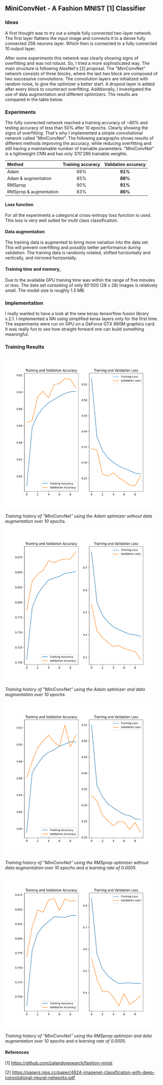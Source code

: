 ## MiniConvNet - A Fashion MNIST [1] Classifier

### Ideas
A first thought was to try out a simple fully connected two-layer network.
The first layer flattens the input image and connects it to a dense fully connected 256 neurons layer.
Which then is connected to a fully connected 10 output layer.

After some experiments this network was clearly showing signs of overfitting and was not robust.
So, I tried a more sophisticated way.
The main structure is following AlexNet's [2] proposal.
The "MiniConvNet" network consists of three blocks, where the last two block are composed of two successive convolutions.
The convolution layers are initialized with random noise, to give the optimizer a better start.
A dropout layer is added after every block to counteract overfitting.
Additionally, I investigated the use of data augmentation and different optimizers.
The results are compared in the table below.

### Experiments
The fully connected network reached a training accuracy of ~80% and testing accuracy of less than 50% after 10 epochs.
Clearly showing the signs of overfitting.
That's why I implemented a simple convolutional network called "MiniConvNet".
The following paragraphs shows results of different methods improving the accuracy, while reducing overfitting and still
having a maintainable number of trainable parameters.
"MiniConvNet" is a lightweight CNN and has only 370'286 trainable weights.


| Method                 | Training accuracy | Validation accuracy |
|:-----------------------|:-----------------:|:-------------------:|
| Adam                   | 89%               | **91%**             |
| Adam & augmentation    | 85%               | **88%**             |
| RMSprop                | 90%               | **91%**             |
| RMSprop & augmentation | 83%               | **86%**             |


#### Loss function
For all the experiments a categorical cross-entropy loss function is used.
This loss is very well suited for multi class classification.

#### Data augmentation
The training data is augmented to bring more variation into the data set.
This will prevent overfitting and possibly better performance during validation.
The training data is randomly rotated, shifted horizontally and vertically, and mirrored horizontally.

#### Training time and memory, 
Due to the available GPU training time was within the range of five minutes or less.
The data set consisting of only 60'000 (28 x 28) images is relatively small.
The model size is roughly 1.5 MB. 

### Implementation
I really wanted to have a look at the new keras-tensorflow fusion library v.2.1.
I implemented a NN using simplified keras layers only for the first time.
The experiments were run on GPU on a GeForce GTX 960M graphics card.
It was really fun to see how straight forward one can build something meaningful.  

### Training Results
![](figures/adam_no_augmentation.png)

*Training history of "MiniConvNet" using the Adam optimizer without data
augmentation over 10 epochs.*

![](figures/adam_data_augmentation.png)

*Training history of "MiniConvNet" using the Adam optimizer and data augmentation
over 10 epochs.*

![](figures/rmsprop_0_0005_no_augmentation.png)

*Training history of "MiniConvNet" using the RMSprop optimizer without
data augmentation over 10 epochs and a learning rate of 0.0005.*

![](figures/rmsprop_0_0005_data_augmentation.png)

*Training history of "MiniConvNet" using the RMSprop optimizer and
data augmentation over 10 epochs and a learning rate of 0.0005.*

#### References
[1] https://github.com/zalandoresearch/fashion-mnist

[2] https://papers.nips.cc/paper/4824-imagenet-classification-with-deep-convolutional-neural-networks.pdf

